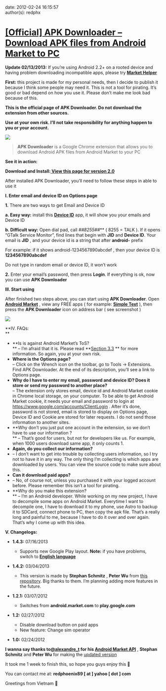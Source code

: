 
date: 2012-02-24 16:15:57  
author(s): redphx  

# [[Official] APK Downloader – Download APK files from Android Market to PC](http://codekiem.com/2012/02/24/apk-downloader/)

**Update 02/13/2013:** If you’re using Android 2.2+ on a rooted device and having problem downloading incompatible apps, please try **[Market Helper](http://codekiem.com/market-helper)**

**First:** this project is made for my personal needs, then I decide to publish it because I think some people may need it. This is not a tool for pirating. It’s good or bad depend on how you use it. Please don’t make me look bad because of this.

**This is the official page of APK Downloader. Do not download the extension from other sources.**

**Use at your own risk. I’ll not take responsibility for anything happen to you or your account.**

![](https://i1.wp.com/codekiem.com/wp-content/uploads/2012/02/apk-big.png?resize=400%2C186)

> **APK Downloader** is a Google Chrome extension that allows you to download Android APK files from Android Market to your PC

**See it in action:**

  


**Download and Install:[ View this page for version 2.0](http://codekiem.com/2014/08/07/official-apk-downloader-v2/)**

After installed APK Downloader, you’ll need to follow these steps in able to use it

**I. Enter email and device ID on Options page**

**1.** There are two ways to get Email and Device ID

**a. Easy way:** install this **[Device ID](https://market.android.com/details?id=com.redphx.deviceid)** app, it will show you your emails and Device ID

**b. Difficult way:** Open dial pad, call ***#*#8255#*#*** ( 8255 = TALK ). If it opens “GTalk Service Monitor”, find lines that begin with **JID** and **Device ID**. Your email is **JID** , and your device id is a string that after **android-** prefix

For example: if it shows android-1234567890abcdef , then your device ID is **1234567890abcdef**

Do not type in random email or device ID, it won’t work

**2.** Enter your email’s password, then press **Login**. If everything is ok, now you can use **APK Downloader**

**III. Start using**

After finished two steps above, you can start using **APK Downloader**. Open **[Android Market](https://market.android.com)** , view any FREE apps ( for example: **[Simple Text](https://market.android.com/details?id=com.redphx.simpletext)** ), then press the **APK Downloader** icon on address bar ( see screenshot )

![](https://i2.wp.com/i.imgur.com/BAf91.png?resize=580%2C86)

**IV. FAQs:  
**

  * **Is is against Android Market’s ToS?  
** – I’m afraid that it is. Please read **[Section 3.3](https://www.google.com/mobile/android/market-tos.html) ** for more information. So again, you at your own risk.
  * **Where is the Options page?**  
– Click on the Wrench icon on the toolbar, go to Tools -> Extensions. Find APK Downloader. At the end of its description, you’ll see a link to Options page.
  * **Why do I have to enter my email, password and device ID? Does it store or send my password to another place?**  
– The extension only stores email, device id and Android Market cookie in Chrome local storage, on your computer. To be able to get Android Market cookie, it needs your email and password to login at <https://www.google.com/accounts/ClientLogin> . After it’s done, password is not stored, email is stored to display on Options page, Device ID and Cookie are stored for later requests. I do not send those information to another sites.
  * **Why don’t you just put one account in the extension, so we don’t have to use our information ?  
** – That’s good for users, but not for developers like us. For example, when 1000 users download same app, it only counts 1.
  * ****Again, do you collect our information?****
  * – I don’t want to get into trouble by collecting users information, so I try not to have it in any way. The only thing I’m collecting is which apps are downloaded by users. You can view the source code to make sure about this.
  * ****Can it download paid apps?****
  * – No, of course not, unless you purchased it with your logged account before. Please remember this isn’t a tool for pirating.
  * **Why do you make this extension?  
** – I’m an Android developer. While working on my new project, I have to decompile some apps on Android Market. Everytime I want to decompile one, I have to download it to my phone, use Astro to backup it to SDCard, connect phone to PC, then copy the apk file. That’s a really long and painful to me, because I have to do it over and over again. That’s why I come up with this idea.



**V. Changelogs:**

  * **1.4.3:** 07/16/2013 
    * Supports new Google Play layout. **Note:** if you have problems, switch to **[English language](https://play.google.com/?hl=en)**  

  * **1.4.2:** 03/04/2013 
    * This version is made by **Stephan Schmitz** , **Peter Wu** from [this repository](https://github.com/Lekensteyn/apk-downloader). Big thanks to them. I’m planning adding more features in the future.
  * **1.2.1:** 03/07/2012 
    * Switches from **android.market.com** to **play.google.com**
  * **1.2:** 02/27/2012 
    * Disable download button on paid apps
    * New feature: Change sim operator
  * **1.0:** 02/24/2012 



**I wanna say thanks to[@alexandre_t](https://twitter.com/alexandre_t) for his [Android Market API](https://code.google.com/p/android-market-api/)** , **Stephan Schmitz** and **Peter Wu** for making the [updated version](https://github.com/Lekensteyn/apk-downloader)

It took me 1 week to finish this, so hope you guys enjoy this 🙂

You can contact me at: **redphoenix89 [ at ] yahoo [ dot ] com**

Greetings from Vietnam 🙂

